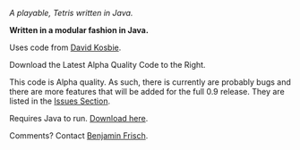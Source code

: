 _A playable, Tetris written in Java._

**Written in a modular fashion in Java.**

Uses code from [David Kosbie](http://www.kosbie.net).

Download the Latest Alpha Quality Code to the Right.

This code is Alpha quality. As such, there is currently are probably bugs and there are more features that will be added for the full 0.9 release.  They are listed in the [Issues Section](http://code.google.com/p/xptetris/issues/list).

Requires Java to run.  [Download here](http://jdl.sun.com/webapps/getjava/BrowserRedirect?locale=en&host=java.com:80).


Comments? Contact [Benjamin Frisch](mailto:bfrisch@gmail.com).